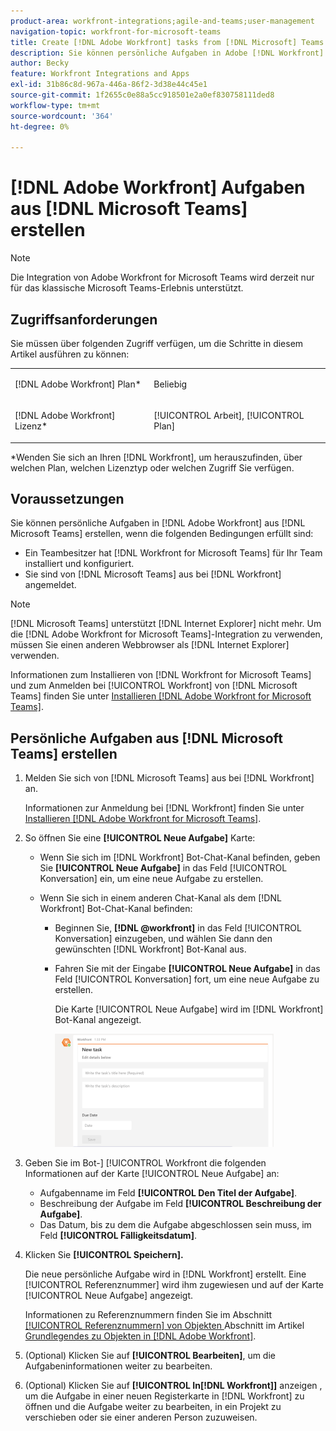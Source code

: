 ```yaml
---
product-area: workfront-integrations;agile-and-teams;user-management
navigation-topic: workfront-for-microsoft-teams
title: Create [!DNL Adobe Workfront] tasks from [!DNL Microsoft] Teams
description: Sie können persönliche Aufgaben in Adobe [!DNL Workfront] aus Microsoft Teams erstellen, wenn ein Teambesitzer Microsoft Teams für Ihr  [!DNL Workfront]  installiert und konfiguriert hat und Sie über Microsoft Teams bei Workfront angemeldet sind.
author: Becky
feature: Workfront Integrations and Apps
exl-id: 31b86c8d-967a-446a-86f2-3d38e44c45e1
source-git-commit: 1f2655c0e88a5cc918501e2a0ef830758111ded8
workflow-type: tm+mt
source-wordcount: '364'
ht-degree: 0%

---
```


# [!DNL Adobe Workfront] Aufgaben aus [!DNL Microsoft Teams] erstellen

>[!NOTE]
>
>Die Integration von Adobe Workfront for Microsoft Teams wird derzeit nur für das klassische Microsoft Teams-Erlebnis unterstützt.

## Zugriffsanforderungen

Sie müssen über folgenden Zugriff verfügen, um die Schritte in diesem Artikel ausführen zu können:

<table style="table-layout:auto"> 
 <col> 
 <col> 
 <tbody> 
  <tr> 
   <td role="rowheader">[!DNL Adobe Workfront] Plan*</td> 
   <td> <p>Beliebig</p> </td> 
  </tr> 
  <tr> 
   <td role="rowheader">[!DNL Adobe Workfront] Lizenz*</td> 
   <td> <p>[!UICONTROL Arbeit], [!UICONTROL Plan]</p> </td> 
  </tr>
 </tbody> 
</table>

&#42;Wenden Sie sich an Ihren [!DNL Workfront], um herauszufinden, über welchen Plan, welchen Lizenztyp oder welchen Zugriff Sie verfügen.

## Voraussetzungen

Sie können persönliche Aufgaben in [!DNL Adobe Workfront] aus [!DNL Microsoft Teams] erstellen, wenn die folgenden Bedingungen erfüllt sind:

* Ein Teambesitzer hat [!DNL Workfront for Microsoft Teams] für Ihr Team installiert und konfiguriert.
* Sie sind von [!DNL Microsoft Teams] aus bei [!DNL Workfront] angemeldet.

>[!NOTE]
>
>[!DNL Microsoft Teams] unterstützt [!DNL Internet Explorer] nicht mehr. Um die [!DNL Adobe Workfront for Microsoft Teams]-Integration zu verwenden, müssen Sie einen anderen Webbrowser als [!DNL Internet Explorer] verwenden.

Informationen zum Installieren von [!DNL Workfront for Microsoft Teams] und zum Anmelden bei [!UICONTROL Workfront] von [!DNL Microsoft Teams] finden Sie unter [Installieren [!DNL Adobe Workfront for Microsoft Teams]](../../workfront-integrations-and-apps/using-workfront-with-microsoft-teams/install-workfront-ms-teams.md).

## Persönliche Aufgaben aus [!DNL Microsoft Teams] erstellen

1. Melden Sie sich von [!DNL Microsoft Teams] aus bei [!DNL Workfront] an.

   Informationen zur Anmeldung bei [!DNL Workfront] finden Sie unter [Installieren [!DNL Adobe Workfront for Microsoft Teams]](../../workfront-integrations-and-apps/using-workfront-with-microsoft-teams/install-workfront-ms-teams.md).

1. So öffnen Sie eine **[!UICONTROL Neue Aufgabe]** Karte:

   * Wenn Sie sich im [!DNL Workfront] Bot-Chat-Kanal befinden, geben Sie **[!UICONTROL Neue Aufgabe]** in das Feld [!UICONTROL Konversation] ein, um eine neue Aufgabe zu erstellen.
   * Wenn Sie sich in einem anderen Chat-Kanal als dem [!DNL Workfront] Bot-Chat-Kanal befinden:

      * Beginnen Sie, **[!DNL @workfront]** in das Feld [!UICONTROL Konversation] einzugeben, und wählen Sie dann den gewünschten [!DNL Workfront] Bot-Kanal aus.
      * Fahren Sie mit der Eingabe **[!UICONTROL Neue Aufgabe]** in das Feld [!UICONTROL Konversation] fort, um eine neue Aufgabe zu erstellen.

        Die Karte [!UICONTROL Neue Aufgabe] wird im [!DNL Workfront] Bot-Kanal angezeigt.

        ![ms_teams_new_task_card.png](assets/ms-teams-new-task-card-350x181.png)

1. Geben Sie im Bot-] [!UICONTROL Workfront die folgenden Informationen auf der Karte [!UICONTROL Neue Aufgabe] an:

   * Aufgabenname im Feld **[!UICONTROL Den Titel der Aufgabe]**.
   * Beschreibung der Aufgabe im Feld **[!UICONTROL Beschreibung der Aufgabe]**.
   * Das Datum, bis zu dem die Aufgabe abgeschlossen sein muss, im Feld **[!UICONTROL Fälligkeitsdatum]**.

1. Klicken Sie **[!UICONTROL Speichern].**

   Die neue persönliche Aufgabe wird in [!DNL Workfront] erstellt. Eine [!UICONTROL Referenznummer] wird ihm zugewiesen und auf der Karte [!UICONTROL Neue Aufgabe] angezeigt.

   Informationen zu Referenznummern finden Sie im Abschnitt [[!UICONTROL Referenznummern] von Objekten ](../../workfront-basics/navigate-workfront/workfront-navigation/understand-objects.md#understanding-reference-numbers-of-objects) Abschnitt im Artikel [Grundlegendes zu Objekten in [!DNL Adobe Workfront]](../../workfront-basics/navigate-workfront/workfront-navigation/understand-objects.md).

1. (Optional) Klicken Sie auf **[!UICONTROL Bearbeiten]**, um die Aufgabeninformationen weiter zu bearbeiten.
1. (Optional) Klicken Sie auf **[!UICONTROL In[!DNL Workfront]]** anzeigen , um die Aufgabe in einer neuen Registerkarte in [!DNL Workfront] zu öffnen und die Aufgabe weiter zu bearbeiten, in ein Projekt zu verschieben oder sie einer anderen Person zuzuweisen.
